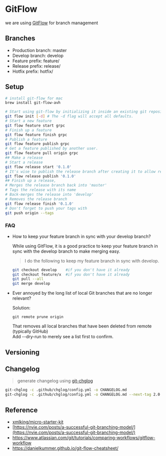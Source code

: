 # GitFlow

we are using [GitFlow](https://www.atlassian.com/git/tutorials/comparing-workflows/gitflow-workflow) for branch management

## Branches

- Production branch: master
- Develop branch: develop
- Feature prefix: feature/
- Release prefix: release/
- Hotfix prefix: hotfix/

## Setup

```bash
# install git-flow for mac
brew install git-flow-avh
```

```bash
# Start using git-flow by initializing it inside an existing git repository
git flow init [-d] # The -d flag will accept all defaults.
# Start a new feature
git flow feature start grpc
# Finish up a feature
git flow feature finish grpc
# Publish a feature
git flow feature publish grpc
# Get a feature published by another user.
git flow feature pull origin grpc
## Make a release
# Start a release
git flow release start '0.1.0'
# It's wise to publish the release branch after creating it to allow release commits by other developers
git flow release publish '0.1.0'
## Finish up a release,
# Merges the release branch back into 'master'
# Tags the release with its name
# Back-merges the release into 'develop'
# Removes the release branch
git flow release finish '0.1.0'
# Don't forget to push your tags with
git push origin --tags
```

### FAQ

- How to keep your feature branch in sync with your develop branch?

  While using GitFlow, it is a good practice to keep your feature branch in sync with the develop branch to make merging easy.

  > I do the following to keep my feature branch in sync with develop.

  ```bash
  git checkout develop    #if you don't have it already
  git checkout feature/x  #if you don't have it already
  git pull --all
  git merge develop
  ```

- Ever annoyed by the long list of local Git branches that are no longer relevant?

  Solution:

  `git remote prune origin`

  That removes all local branches that have been deleted from remote (typically GitHub)<br/>
  Add --dry-run to merely see a list first to confirm.

## Versioning

## Changelog

> generate changelog using [git-chglog](https://github.com/git-chglog/git-chglog)

```bash
git-chglog -c .github/chglog/config.yml -o CHANGELOG.md
git-chglog -c .github/chglog/config.yml -o CHANGELOG.md --next-tag 2.0.0
```

## Reference
- [xmlking/micro-starter-kit](https://github.com/xmlking/micro-starter-kit)
- [https://nvie.com/posts/a-successful-git-branching-model/](https://nvie.com/posts/a-successful-git-branching-model/)
- <https://www.atlassian.com/git/tutorials/comparing-workflows/gitflow-workflow>
- <https://danielkummer.github.io/git-flow-cheatsheet/>
